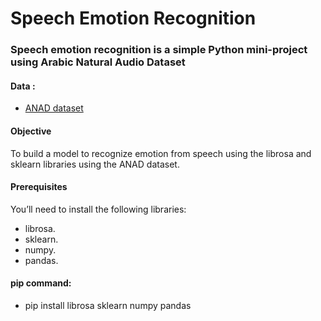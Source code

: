 # Speech Emotion Recognition
### Speech emotion recognition is a simple Python mini-project using Arabic Natural Audio Dataset
#### Data : 
 - [ANAD dataset](https://www.kaggle.com/suso172/arabic-natural-audio-dataset) 

#### Objective
  To build a model to recognize emotion from speech using the librosa and sklearn libraries using the ANAD dataset.


#### Prerequisites
  You’ll need to install the following libraries:
  - librosa.
  - sklearn.
  - numpy.
  - pandas.
  
  
#### pip command:
  - pip install librosa sklearn numpy pandas


